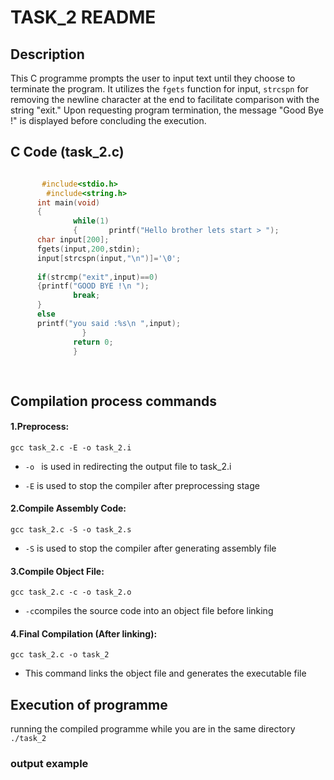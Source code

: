 # TASK_2 README

## Description
This C programme prompts the user to input text until they choose to terminate the program. It utilizes the `fgets` function for input, `strcspn` for removing the newline character at the end to facilitate comparison with the string "exit." Upon requesting program termination, the message "Good Bye !" is displayed before concluding the execution.

## C Code (task_2.c)
```c

       #include<stdio.h>
        #include<string.h>
      int main(void)
      {
              while(1)
              {       printf("Hello brother lets start > ");
      char input[200];
      fgets(input,200,stdin);
      input[strcspn(input,"\n")]='\0';
      
      if(strcmp("exit",input)==0)
      {printf("GOOD BYE !\n ");
              break;
      }
      else
      printf("you said :%s\n ",input);
                }
              return 0;
              }
        
                                                          
```
## Compilation process commands
#### 1.Preprocess:
```
gcc task_2.c -E -o task_2.i
```
* ```-o ``` is used in redirecting the output file to task_2.i 

- ```-E``` is used to stop the compiler after preprocessing stage
#### 2.Compile Assembly Code:
```
gcc task_2.c -S -o task_2.s
```
* ```-S``` is used to stop the compiler after generating assembly file
#### 3.Compile Object File:
```
gcc task_2.c -c -o task_2.o
```
* ```-c```compiles the source code into an object file before linking
#### 4.Final Compilation (After linking):
```
gcc task_2.c -o task_2
```
* This command links the object file and generates the executable file
## Execution of programme 
running the compiled programme while you are in the same directory
``` ./task_2 ```
### output example

